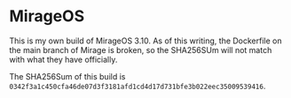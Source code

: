 # MirageOS

This is my own build of MirageOS 3.10. As of this writing, the Dockerfile on the main branch of Mirage is broken, so the SHA256SUm will not match with what they have officially.

The SHA256Sum of this build is `0342f3a1c450cfa46de07d3f3181afd1cd4d17d731bfe3b022eec35009539416`.